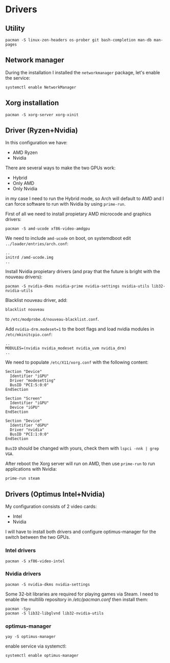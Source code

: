 # Drivers

## Utility
```
pacman -S linux-zen-headers os-prober git bash-completion man-db man-pages
```

## Network manager
During the installation I installed the `networkmanager` package, let's enable the service:
```
systemctl enable NetworkManager
```

## Xorg installation
```
pacman -S xorg-server xorg-xinit
```

## Driver (Ryzen+Nvidia)
In this configuration we have:
* AMD Ryzen
* Nvidia

There are several ways to make the two GPUs work:
* Hybrid
* Only AMD
* Only Nvidia

in my case I need to run the Hybrid mode, so Arch will default to AMD and I can force software to run with Nvidia by using `prime-run`.

First of all we need to install propietary AMD microcode and graphics drivers:

```
pacman -S amd-ucode xf86-video-amdgpu
```

We need to include `amd-ucode` on boot, on systemdboot edit `../loader/entries/arch.conf`:

```
..
initrd /amd-ucode.img
..
```

Install Nvidia propietary drivers (and pray that the future is bright with the nouveau drivers):

```
pacman -S nvidia-dkms nvidia-prime nvidia-settings nvidia-utils lib32-nvidia-utils
```

Blacklist nouveau driver, add:

```
blacklist nouveau
```

to `/etc/modprobe.d/nouveau-blacklist.conf`.

Add `nvidia-drm.modeset=1` to the boot flags and load nvidia modules in ` /etc/mkinitcpio.conf`:

```
..
MODULES=(nvidia nvidia_modeset nvidia_uvm nvidia_drm)
..
```

We need to populate `/etc/X11/xorg.conf` with the following content:

```
Section "Device"
  Identifier "iGPU"
  Driver "modesetting"
  BusID "PCI:5:0:0"
EndSection

Section "Screen"
  Identifier "iGPU"
  Device "iGPU"
EndSection

Section "Device"
  Identifier "dGPU"
  Driver "nvidia"
  BusID "PCI:1:0:0"
EndSection
```

`BusID` should be changed with yours, check them with `lspci -nnk | grep VGA`.

After reboot the Xorg server will run on AMD, then use `prime-run` to run applications with Nvidia:

```
prime-run steam
```

## Drivers (Optimus Intel+Nvidia)
My configuration consists of 2 video cards:
* Intel
* Nvidia

I will have to install both drivers and configure optimus-manager for the switch between the two GPUs.

### Intel drivers
```
pacman -S xf86-video-intel
```

### Nvidia drivers
```
pacman -S nvidia-dkms nvidia-settings
```
Some 32-bit libraries are required for playing games via Steam. I need to enable the multilib repository in */etc/pacman.conf* then install them:
```
pacman -Syu
pacman -S lib32-libglvnd lib32-nvidia-utils
```

### optimus-manager
```
yay -S optimus-manager
```
enable service via systemctl:
```
systemctl enable optimus-manager
```
